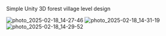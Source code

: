 Simple Unity 3D forest village level design

![photo_2025-02-18_14-27-46](https://github.com/user-attachments/assets/97fb27a8-b6bb-4d6c-b1d9-8a1cdb1fcf03)
![photo_2025-02-18_14-31-19](https://github.com/user-attachments/assets/12bc9780-ebed-4f43-bd9e-c55129ef8ab3)
![photo_2025-02-18_14-29-52](https://github.com/user-attachments/assets/cfaa3f18-aeec-4717-a9e9-92caf570b883)
